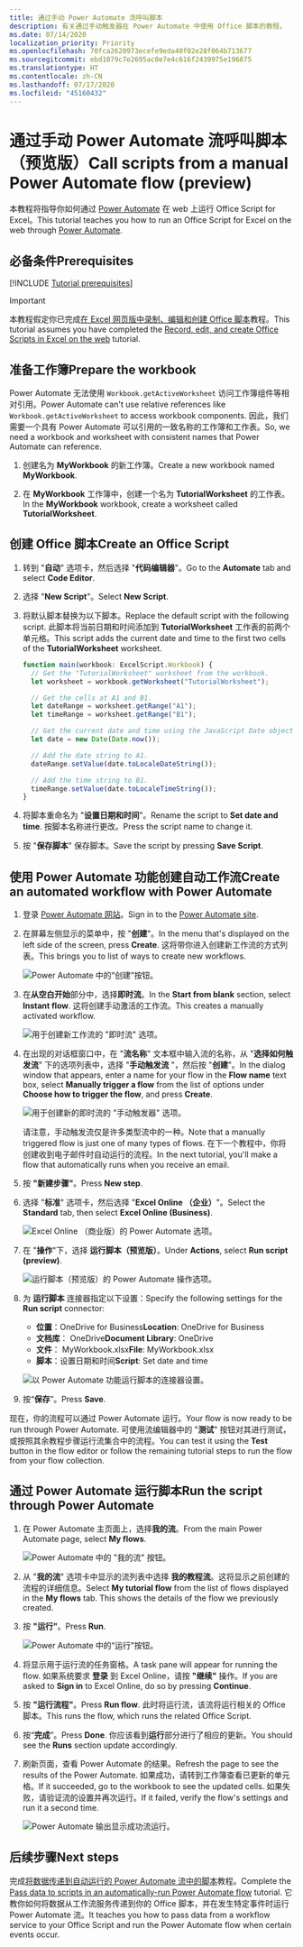 ```yaml
---
title: 通过手动 Power Automate 流呼叫脚本
description: 有关通过手动触发器在 Power Automate 中使用 Office 脚本的教程。
ms.date: 07/14/2020
localization_priority: Priority
ms.openlocfilehash: 70fca2620973ecefe9eda40f02e28f064b713677
ms.sourcegitcommit: ebd1079c7e2695ac0e7e4c616f2439975e196875
ms.translationtype: HT
ms.contentlocale: zh-CN
ms.lasthandoff: 07/17/2020
ms.locfileid: "45160432"
---
```

# <a name="call-scripts-from-a-manual-power-automate-flow-preview"></a><span data-ttu-id="84034-103">通过手动 Power Automate 流呼叫脚本（预览版）</span><span class="sxs-lookup"><span data-stu-id="84034-103">Call scripts from a manual Power Automate flow (preview)</span></span>

<span data-ttu-id="84034-104">本教程将指导你如何通过 [Power Automate](https://flow.microsoft.com) 在 web 上运行 Office Script for Excel。</span><span class="sxs-lookup"><span data-stu-id="84034-104">This tutorial teaches you how to run an Office Script for Excel on the web through [Power Automate](https://flow.microsoft.com).</span></span>

## <a name="prerequisites"></a><span data-ttu-id="84034-105">必备条件</span><span class="sxs-lookup"><span data-stu-id="84034-105">Prerequisites</span></span>

[!INCLUDE [Tutorial prerequisites](../includes/power-automate-tutorial-prerequisites.md)]

> [!IMPORTANT]
> <span data-ttu-id="84034-106">本教程假定你已完成[在 Excel 网页版中录制、编辑和创建 Office 脚本](excel-tutorial.md)教程。</span><span class="sxs-lookup"><span data-stu-id="84034-106">This tutorial assumes you have completed the [Record, edit, and create Office Scripts in Excel on the web](excel-tutorial.md) tutorial.</span></span>

## <a name="prepare-the-workbook"></a><span data-ttu-id="84034-107">准备工作簿</span><span class="sxs-lookup"><span data-stu-id="84034-107">Prepare the workbook</span></span>

<span data-ttu-id="84034-108">Power Automate 无法使用 `Workbook.getActiveWorksheet` 访问工作簿组件等相对引用。</span><span class="sxs-lookup"><span data-stu-id="84034-108">Power Automate can't use relative references like `Workbook.getActiveWorksheet` to access workbook components.</span></span> <span data-ttu-id="84034-109">因此，我们需要一个具有 Power Automate 可以引用的一致名称的工作簿和工作表。</span><span class="sxs-lookup"><span data-stu-id="84034-109">So, we need a workbook and worksheet with consistent names that Power Automate can reference.</span></span>

1. <span data-ttu-id="84034-110">创建名为 **MyWorkbook** 的新工作簿。</span><span class="sxs-lookup"><span data-stu-id="84034-110">Create a new workbook named **MyWorkbook**.</span></span>

2. <span data-ttu-id="84034-111">在 **MyWorkbook** 工作簿中，创建一个名为 **TutorialWorksheet** 的工作表。</span><span class="sxs-lookup"><span data-stu-id="84034-111">In the **MyWorkbook** workbook, create a worksheet called **TutorialWorksheet**.</span></span>

## <a name="create-an-office-script"></a><span data-ttu-id="84034-112">创建 Office 脚本</span><span class="sxs-lookup"><span data-stu-id="84034-112">Create an Office Script</span></span>

1. <span data-ttu-id="84034-113">转到 "**自动**" 选项卡，然后选择 "**代码编辑器**"。</span><span class="sxs-lookup"><span data-stu-id="84034-113">Go to the **Automate** tab and select **Code Editor**.</span></span>

2. <span data-ttu-id="84034-114">选择 "**New Script**"。</span><span class="sxs-lookup"><span data-stu-id="84034-114">Select **New Script**.</span></span>

3. <span data-ttu-id="84034-115">将默认脚本替换为以下脚本。</span><span class="sxs-lookup"><span data-stu-id="84034-115">Replace the default script with the following script.</span></span> <span data-ttu-id="84034-116">此脚本将当前日期和时间添加到 **TutorialWorksheet** 工作表的前两个单元格。</span><span class="sxs-lookup"><span data-stu-id="84034-116">This script adds the current date and time to the first two cells of the **TutorialWorksheet** worksheet.</span></span>

    ```TypeScript
    function main(workbook: ExcelScript.Workbook) {
      // Get the "TutorialWorksheet" worksheet from the workbook.
      let worksheet = workbook.getWorksheet("TutorialWorksheet");

      // Get the cells at A1 and B1.
      let dateRange = worksheet.getRange("A1");
      let timeRange = worksheet.getRange("B1");

      // Get the current date and time using the JavaScript Date object.
      let date = new Date(Date.now());

      // Add the date string to A1.
      dateRange.setValue(date.toLocaleDateString());

      // Add the time string to B1.
      timeRange.setValue(date.toLocaleTimeString());
    }
    ```

4. <span data-ttu-id="84034-117">将脚本重命名为 "**设置日期和时间**"。</span><span class="sxs-lookup"><span data-stu-id="84034-117">Rename the script to **Set date and time**.</span></span> <span data-ttu-id="84034-118">按脚本名称进行更改。</span><span class="sxs-lookup"><span data-stu-id="84034-118">Press the script name to change it.</span></span>

5. <span data-ttu-id="84034-119">按 "**保存脚本**" 保存脚本。</span><span class="sxs-lookup"><span data-stu-id="84034-119">Save the script by pressing **Save Script**.</span></span>

## <a name="create-an-automated-workflow-with-power-automate"></a><span data-ttu-id="84034-120">使用 Power Automate 功能创建自动工作流</span><span class="sxs-lookup"><span data-stu-id="84034-120">Create an automated workflow with Power Automate</span></span>

1. <span data-ttu-id="84034-121">登录 [Power Automate 网站](https://flow.microsoft.com)。</span><span class="sxs-lookup"><span data-stu-id="84034-121">Sign in to the [Power Automate site](https://flow.microsoft.com).</span></span>

2. <span data-ttu-id="84034-122">在屏幕左侧显示的菜单中，按 "**创建**"。</span><span class="sxs-lookup"><span data-stu-id="84034-122">In the menu that's displayed on the left side of the screen, press **Create**.</span></span> <span data-ttu-id="84034-123">这将带你进入创建新工作流的方式列表。</span><span class="sxs-lookup"><span data-stu-id="84034-123">This brings you to list of ways to create new workflows.</span></span>

    ![Power Automate 中的“创建”按钮。](../images/power-automate-tutorial-1.png)

3. <span data-ttu-id="84034-125">在**从空白开始**部分中，选择**即时流**。</span><span class="sxs-lookup"><span data-stu-id="84034-125">In the **Start from blank** section, select **Instant flow**.</span></span> <span data-ttu-id="84034-126">这将创建手动激活的工作流。</span><span class="sxs-lookup"><span data-stu-id="84034-126">This creates a manually activated workflow.</span></span>

    ![用于创建新工作流的 "即时流" 选项。](../images/power-automate-tutorial-2.png)

4. <span data-ttu-id="84034-128">在出现的对话框窗口中，在 "**流名称**" 文本框中输入流的名称，从 "**选择如何触发流**" 下的选项列表中，选择 "**手动触发流** "，然后按 "**创建**"。</span><span class="sxs-lookup"><span data-stu-id="84034-128">In the dialog window that appears, enter a name for your flow in the **Flow name** text box, select **Manually trigger a flow** from the list of options under **Choose how to trigger the flow**, and press **Create**.</span></span>

    ![用于创建新的即时流的 "手动触发器" 选项。](../images/power-automate-tutorial-3.png)

    <span data-ttu-id="84034-130">请注意，手动触发流仅是许多类型流中的一种。</span><span class="sxs-lookup"><span data-stu-id="84034-130">Note that a manually triggered flow is just one of many types of flows.</span></span> <span data-ttu-id="84034-131">在下一个教程中，你将创建收到电子邮件时自动运行的流程。</span><span class="sxs-lookup"><span data-stu-id="84034-131">In the next tutorial, you'll make a flow that automatically runs when you receive an email.</span></span>

5. <span data-ttu-id="84034-132">按 **"新建步骤"**。</span><span class="sxs-lookup"><span data-stu-id="84034-132">Press **New step**.</span></span>

6. <span data-ttu-id="84034-133">选择 "**标准**" 选项卡，然后选择 "**Excel Online （企业）**"。</span><span class="sxs-lookup"><span data-stu-id="84034-133">Select the **Standard** tab, then select **Excel Online (Business)**.</span></span>

    ![Excel Online （商业版）的 Power Automate 选项。](../images/power-automate-tutorial-4.png)

7. <span data-ttu-id="84034-135">在 "**操作**"下，选择 **运行脚本（预览版）**。</span><span class="sxs-lookup"><span data-stu-id="84034-135">Under **Actions**, select **Run script (preview)**.</span></span>

    ![运行脚本（预览版）的 Power Automate 操作选项。](../images/power-automate-tutorial-5.png)

8. <span data-ttu-id="84034-137">为 **运行脚本** 连接器指定以下设置：</span><span class="sxs-lookup"><span data-stu-id="84034-137">Specify the following settings for the **Run script** connector:</span></span>

    - <span data-ttu-id="84034-138">**位置**：OneDrive for Business</span><span class="sxs-lookup"><span data-stu-id="84034-138">**Location**: OneDrive for Business</span></span>
    - <span data-ttu-id="84034-139">**文档库**： OneDrive</span><span class="sxs-lookup"><span data-stu-id="84034-139">**Document Library**: OneDrive</span></span>
    - <span data-ttu-id="84034-140">**文件**： MyWorkbook.xlsx</span><span class="sxs-lookup"><span data-stu-id="84034-140">**File**: MyWorkbook.xlsx</span></span>
    - <span data-ttu-id="84034-141">**脚本**：设置日期和时间</span><span class="sxs-lookup"><span data-stu-id="84034-141">**Script**: Set date and time</span></span>

    ![以 Power Automate 功能运行脚本的连接器设置。](../images/power-automate-tutorial-6.png)

9. <span data-ttu-id="84034-143">按“**保存**”。</span><span class="sxs-lookup"><span data-stu-id="84034-143">Press **Save**.</span></span>

<span data-ttu-id="84034-144">现在，你的流程可以通过 Power Automate 运行。</span><span class="sxs-lookup"><span data-stu-id="84034-144">Your flow is now ready to be run through Power Automate.</span></span> <span data-ttu-id="84034-145">可使用流编辑器中的 "**测试**" 按钮对其进行测试，或按照其余教程步骤运行流集合中的流程。</span><span class="sxs-lookup"><span data-stu-id="84034-145">You can test it using the **Test** button in the flow editor or follow the remaining tutorial steps to run the flow from your flow collection.</span></span>

## <a name="run-the-script-through-power-automate"></a><span data-ttu-id="84034-146">通过 Power Automate 运行脚本</span><span class="sxs-lookup"><span data-stu-id="84034-146">Run the script through Power Automate</span></span>

1. <span data-ttu-id="84034-147">在 Power Automate 主页面上，选择**我的流**。</span><span class="sxs-lookup"><span data-stu-id="84034-147">From the main Power Automate page, select **My flows**.</span></span>

    ![Power Automate 中的 "我的流" 按钮。](../images/power-automate-tutorial-7.png)

2. <span data-ttu-id="84034-149">从 "**我的流**" 选项卡中显示的流列表中选择 **我的教程流**。这将显示之前创建的流程的详细信息。</span><span class="sxs-lookup"><span data-stu-id="84034-149">Select **My tutorial flow** from the list of flows displayed in the **My flows** tab. This shows the details of the flow we previously created.</span></span>

3. <span data-ttu-id="84034-150">按 **"运行"**。</span><span class="sxs-lookup"><span data-stu-id="84034-150">Press **Run**.</span></span>

    ![Power Automate 中的“运行”按钮。](../images/power-automate-tutorial-8.png)

4. <span data-ttu-id="84034-152">将显示用于运行流的任务窗格。</span><span class="sxs-lookup"><span data-stu-id="84034-152">A task pane will appear for running the flow.</span></span> <span data-ttu-id="84034-153">如果系统要求 **登录** 到 Excel Online，请按 **"继续"** 操作。</span><span class="sxs-lookup"><span data-stu-id="84034-153">If you are asked to **Sign in** to Excel Online, do so by pressing **Continue**.</span></span>

5. <span data-ttu-id="84034-154">按 **"运行流程"**。</span><span class="sxs-lookup"><span data-stu-id="84034-154">Press **Run flow**.</span></span> <span data-ttu-id="84034-155">此时将运行流，该流将运行相关的 Office 脚本。</span><span class="sxs-lookup"><span data-stu-id="84034-155">This runs the flow, which runs the related Office Script.</span></span>

6. <span data-ttu-id="84034-156">按“**完成**”。</span><span class="sxs-lookup"><span data-stu-id="84034-156">Press **Done**.</span></span> <span data-ttu-id="84034-157">你应该看到**运行**部分进行了相应的更新。</span><span class="sxs-lookup"><span data-stu-id="84034-157">You should see the **Runs** section update accordingly.</span></span>

7. <span data-ttu-id="84034-158">刷新页面，查看 Power Automate 的结果。</span><span class="sxs-lookup"><span data-stu-id="84034-158">Refresh the page to see the results of the Power Automate.</span></span> <span data-ttu-id="84034-159">如果成功，请转到工作簿查看已更新的单元格。</span><span class="sxs-lookup"><span data-stu-id="84034-159">If it succeeded, go to the workbook to see the updated cells.</span></span> <span data-ttu-id="84034-160">如果失败，请验证流的设置并再次运行。</span><span class="sxs-lookup"><span data-stu-id="84034-160">If it failed, verify the flow's settings and run it a second time.</span></span>

    ![Power Automate 输出显示成功流运行。](../images/power-automate-tutorial-9.png)

## <a name="next-steps"></a><span data-ttu-id="84034-162">后续步骤</span><span class="sxs-lookup"><span data-stu-id="84034-162">Next steps</span></span>

<span data-ttu-id="84034-163">完成[将数据传递到自动运行的 Power Automate 流中的脚本](excel-power-automate-trigger.md)教程。</span><span class="sxs-lookup"><span data-stu-id="84034-163">Complete the [Pass data to scripts in an automatically-run Power Automate flow](excel-power-automate-trigger.md) tutorial.</span></span> <span data-ttu-id="84034-164">它教你如何将数据从工作流服务传递到你的 Office 脚本，并在发生特定事件时运行 Power Automate 流。</span><span class="sxs-lookup"><span data-stu-id="84034-164">It teaches you how to pass data from a workflow service to your Office Script and run the Power Automate flow when certain events occur.</span></span>
